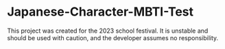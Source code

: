 # Japanese-Character-MBTI-Test
This project was created for the 2023 school festival. It is unstable and should be used with caution, and the developer assumes no responsibility.
